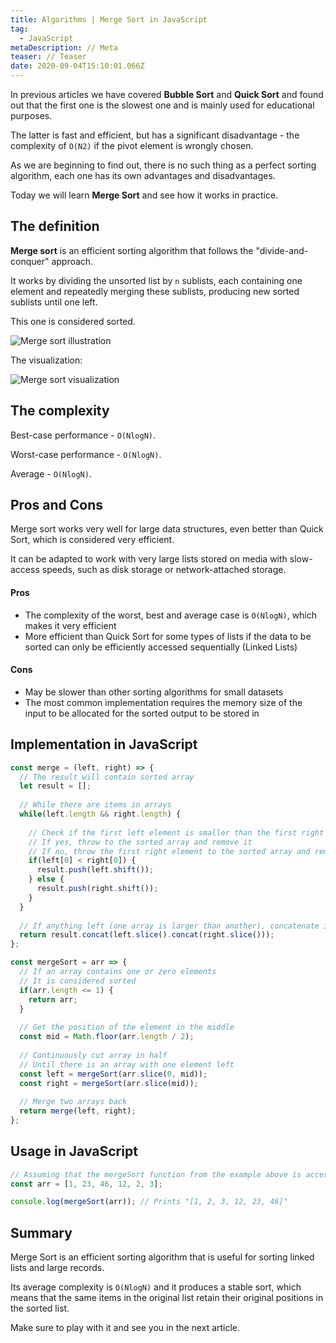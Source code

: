 ```yaml
---
title: Algorithms | Merge Sort in JavaScript
tag:
  - JavaScript
metaDescription: // Meta
teaser: // Teaser
date: 2020-09-04T15:10:01.066Z
---
```

In previous articles we have covered **Bubble Sort** and **Quick Sort** and found out that the first one is the slowest one and is mainly used for educational purposes.

The latter is fast and efficient, but has a significant disadvantage - the complexity of `O(N2)` if the pivot element is wrongly chosen.

As we are beginning to find out, there is no such thing as a perfect sorting algorithm, each one has its own advantages and disadvantages.

Today we will learn **Merge Sort** and see how it works in practice.

## The definition

**Merge sort** is an efficient sorting algorithm that follows the "divide-and-conquer" approach.

It works by dividing the unsorted list by `n` sublists, each containing one element and repeatedly merging these sublists, producing new sorted sublists until one left. 

This one is considered sorted.

![Merge sort illustration](/img/merge-sort-example-300px.gif "Merge sort illustration")

The visualization:

![Merge sort visualization](/img/300px-merge_sort_animation2.gif "Merge sort visualization")

## The complexity

Best-case performance - `O(NlogN)`.

Worst-case performance - `O(NlogN)`.

Average - `O(NlogN)`.

## Pros and Cons

Merge sort works very well for large data structures, even better than Quick Sort, which is considered very efficient. 

It can be adapted to work with very large lists stored on media with slow-access speeds, such as disk storage or network-attached storage.

#### Pros

* The complexity of the worst, best and average case is `O(NlogN)`, which makes it very efficient
* More efficient than Quick Sort for some types of lists if the data to be sorted can only be efficiently accessed sequentially (Linked Lists)

#### Cons

* May be slower than other sorting algorithms for small datasets
* The most common implementation requires the memory size of the input to be allocated for the sorted output to be stored in

## Implementation in JavaScript

```javascript
const merge = (left, right) => {
  // The result will contain sorted array
  let result = [];
  
  // While there are items in arrays
  while(left.length && right.length) {
  
    // Check if the first left element is smaller than the first right
    // If yes, throw to the sorted array and remove it
    // If no, throw the first right element to the sorted array and remove it
    if(left[0] < right[0]) {
      result.push(left.shift());
    } else {
      result.push(right.shift());
    }
  }
  
  // If anything left (one array is larger than another), concatenate it
  return result.concat(left.slice().concat(right.slice()));
};

const mergeSort = arr => {
  // If an array contains one or zero elements
  // It is considered sorted
  if(arr.length <= 1) {
    return arr;
  }
  
  // Get the position of the element in the middle
  const mid = Math.floor(arr.length / 2);
  
  // Continuously cut array in half
  // Until there is an array with one element left
  const left = mergeSort(arr.slice(0, mid));
  const right = mergeSort(arr.slice(mid));
  
  // Merge two arrays back
  return merge(left, right);
};
```

## Usage in JavaScript

```javascript
// Assuming that the mergeSort function from the example above is accessible
const arr = [1, 23, 46, 12, 2, 3];

console.log(mergeSort(arr)); // Prints "[1, 2, 3, 12, 23, 46]"
```

## Summary

Merge Sort is an efficient sorting algorithm that is useful for sorting linked lists and large records.

Its average complexity is `O(NlogN)` and it produces a stable sort, which means that the same items in the original list retain their original positions in the sorted list.

Make sure to play with it and see you in the next article.